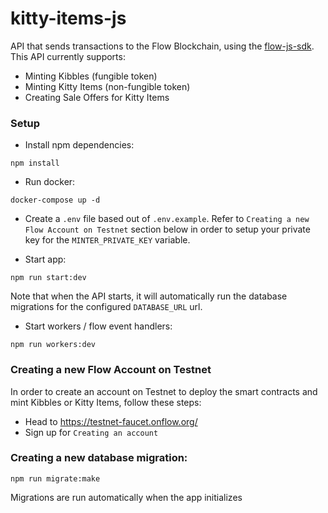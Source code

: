 # kitty-items-js

API that sends transactions to the Flow Blockchain, using the [flow-js-sdk](https://github.com/onflow/flow-js-sdk/).
This API currently supports:

- Minting Kibbles (fungible token)
- Minting Kitty Items (non-fungible token)
- Creating Sale Offers for Kitty Items

### Setup

- Install npm dependencies:

```
npm install
```

- Run docker:

```
docker-compose up -d
```

- Create a `.env` file based out of `.env.example`. Refer to `Creating a new Flow Account on Testnet` section below in order to
  setup your private key for the `MINTER_PRIVATE_KEY` variable.

- Start app:

```
npm run start:dev
```

Note that when the API starts, it will automatically run the database migrations for the configured `DATABASE_URL` url.

- Start workers / flow event handlers:

```
npm run workers:dev
```

### Creating a new Flow Account on Testnet

In order to create an account on Testnet to deploy the smart contracts and mint Kibbles or Kitty Items, follow these steps:

- Head to https://testnet-faucet.onflow.org/
- Sign up for `Creating an account`

### Creating a new database migration:

```shell
npm run migrate:make
```

Migrations are run automatically when the app initializes
